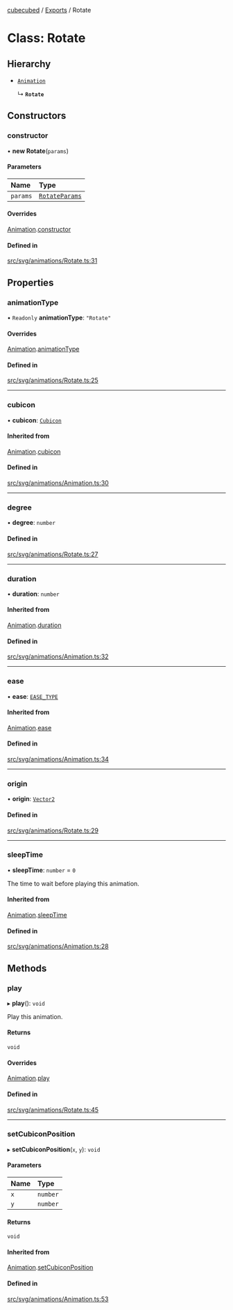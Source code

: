 [cubecubed](/reference/README.md) / [Exports](/reference/modules.md) / Rotate

# Class: Rotate

## Hierarchy

- [`Animation`](/reference/classes/Animation.md)

  ↳ **`Rotate`**

## Constructors

### constructor

• **new Rotate**(`params`)

#### Parameters

| Name | Type |
| :------ | :------ |
| `params` | [`RotateParams`](/reference/interfaces/RotateParams.md) |

#### Overrides

[Animation](/reference/classes/Animation.md).[constructor](/reference/classes/Animation.md#constructor)

#### Defined in

[src/svg/animations/Rotate.ts:31](https://github.com/imaphatduc/cubecubed/blob/cb0c39f/src/svg/animations/Rotate.ts#L31)

## Properties

### animationType

• `Readonly` **animationType**: ``"Rotate"``

#### Overrides

[Animation](/reference/classes/Animation.md).[animationType](/reference/classes/Animation.md#animationtype)

#### Defined in

[src/svg/animations/Rotate.ts:25](https://github.com/imaphatduc/cubecubed/blob/cb0c39f/src/svg/animations/Rotate.ts#L25)

___

### cubicon

• **cubicon**: [`Cubicon`](/reference/classes/Cubicon.md)

#### Inherited from

[Animation](/reference/classes/Animation.md).[cubicon](/reference/classes/Animation.md#cubicon)

#### Defined in

[src/svg/animations/Animation.ts:30](https://github.com/imaphatduc/cubecubed/blob/cb0c39f/src/svg/animations/Animation.ts#L30)

___

### degree

• **degree**: `number`

#### Defined in

[src/svg/animations/Rotate.ts:27](https://github.com/imaphatduc/cubecubed/blob/cb0c39f/src/svg/animations/Rotate.ts#L27)

___

### duration

• **duration**: `number`

#### Inherited from

[Animation](/reference/classes/Animation.md).[duration](/reference/classes/Animation.md#duration)

#### Defined in

[src/svg/animations/Animation.ts:32](https://github.com/imaphatduc/cubecubed/blob/cb0c39f/src/svg/animations/Animation.ts#L32)

___

### ease

• **ease**: [`EASE_TYPE`](/reference/types/EASE_TYPE.md)

#### Inherited from

[Animation](/reference/classes/Animation.md).[ease](/reference/classes/Animation.md#ease)

#### Defined in

[src/svg/animations/Animation.ts:34](https://github.com/imaphatduc/cubecubed/blob/cb0c39f/src/svg/animations/Animation.ts#L34)

___

### origin

• **origin**: [`Vector2`](/reference/classes/Vector2.md)

#### Defined in

[src/svg/animations/Rotate.ts:29](https://github.com/imaphatduc/cubecubed/blob/cb0c39f/src/svg/animations/Rotate.ts#L29)

___

### sleepTime

• **sleepTime**: `number` = `0`

The time to wait before playing this animation.

#### Inherited from

[Animation](/reference/classes/Animation.md).[sleepTime](/reference/classes/Animation.md#sleeptime)

#### Defined in

[src/svg/animations/Animation.ts:28](https://github.com/imaphatduc/cubecubed/blob/cb0c39f/src/svg/animations/Animation.ts#L28)

## Methods

### play

▸ **play**(): `void`

Play this animation.

#### Returns

`void`

#### Overrides

[Animation](/reference/classes/Animation.md).[play](/reference/classes/Animation.md#play)

#### Defined in

[src/svg/animations/Rotate.ts:45](https://github.com/imaphatduc/cubecubed/blob/cb0c39f/src/svg/animations/Rotate.ts#L45)

___

### setCubiconPosition

▸ **setCubiconPosition**(`x`, `y`): `void`

#### Parameters

| Name | Type |
| :------ | :------ |
| `x` | `number` |
| `y` | `number` |

#### Returns

`void`

#### Inherited from

[Animation](/reference/classes/Animation.md).[setCubiconPosition](/reference/classes/Animation.md#setcubiconposition)

#### Defined in

[src/svg/animations/Animation.ts:53](https://github.com/imaphatduc/cubecubed/blob/cb0c39f/src/svg/animations/Animation.ts#L53)
